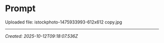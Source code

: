 # Prompt

Uploaded file: istockphoto-1475933993-612x612 copy.jpg

---

*Created: 2025-10-12T09:18:07.536Z*